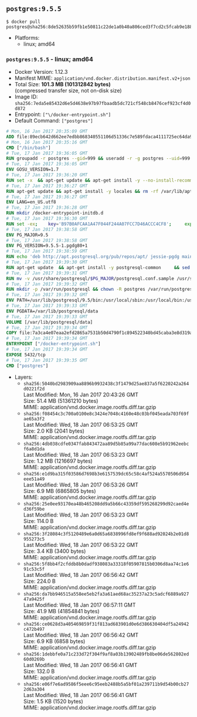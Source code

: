 ## `postgres:9.5.5`

```console
$ docker pull postgres@sha256:8de52635b59fb1e50811c22de1a0b40a806ced3f7cd2c5fcab9e18835ff09b7a
```

-	Platforms:
	-	linux; amd64

### `postgres:9.5.5` - linux; amd64

-	Docker Version: 1.12.3
-	Manifest MIME: `application/vnd.docker.distribution.manifest.v2+json`
-	Total Size: **101.3 MB (101312842 bytes)**  
	(compressed transfer size, not on-disk size)
-	Image ID: `sha256:7eda5e85432d6e5d4638e97b97fbaadb5dc721cf548cb8476cef923cf4d0d872`
-	Entrypoint: `["\/docker-entrypoint.sh"]`
-	Default Command: `["postgres"]`

```dockerfile
# Mon, 16 Jan 2017 20:35:09 GMT
ADD file:89ecb642d662ee7edbb868340551106d51336c7e589fdaca4111725ec64da957 in / 
# Mon, 16 Jan 2017 20:35:16 GMT
CMD ["/bin/bash"]
# Tue, 17 Jan 2017 19:36:05 GMT
RUN groupadd -r postgres --gid=999 && useradd -r -g postgres --uid=999 postgres
# Tue, 17 Jan 2017 19:36:05 GMT
ENV GOSU_VERSION=1.7
# Tue, 17 Jan 2017 19:36:20 GMT
RUN set -x 	&& apt-get update && apt-get install -y --no-install-recommends ca-certificates wget && rm -rf /var/lib/apt/lists/* 	&& wget -O /usr/local/bin/gosu "https://github.com/tianon/gosu/releases/download/$GOSU_VERSION/gosu-$(dpkg --print-architecture)" 	&& wget -O /usr/local/bin/gosu.asc "https://github.com/tianon/gosu/releases/download/$GOSU_VERSION/gosu-$(dpkg --print-architecture).asc" 	&& export GNUPGHOME="$(mktemp -d)" 	&& gpg --keyserver ha.pool.sks-keyservers.net --recv-keys B42F6819007F00F88E364FD4036A9C25BF357DD4 	&& gpg --batch --verify /usr/local/bin/gosu.asc /usr/local/bin/gosu 	&& rm -r "$GNUPGHOME" /usr/local/bin/gosu.asc 	&& chmod +x /usr/local/bin/gosu 	&& gosu nobody true 	&& apt-get purge -y --auto-remove ca-certificates wget
# Tue, 17 Jan 2017 19:36:27 GMT
RUN apt-get update && apt-get install -y locales && rm -rf /var/lib/apt/lists/* 	&& localedef -i en_US -c -f UTF-8 -A /usr/share/locale/locale.alias en_US.UTF-8
# Tue, 17 Jan 2017 19:36:27 GMT
ENV LANG=en_US.utf8
# Tue, 17 Jan 2017 19:36:28 GMT
RUN mkdir /docker-entrypoint-initdb.d
# Tue, 17 Jan 2017 19:36:30 GMT
RUN set -ex; 	key='B97B0AFCAA1A47F044F244A07FCC7D46ACCC4CF8'; 	export GNUPGHOME="$(mktemp -d)"; 	gpg --keyserver ha.pool.sks-keyservers.net --recv-keys "$key"; 	gpg --export "$key" > /etc/apt/trusted.gpg.d/postgres.gpg; 	rm -r "$GNUPGHOME"; 	apt-key list
# Tue, 17 Jan 2017 19:38:58 GMT
ENV PG_MAJOR=9.5
# Tue, 17 Jan 2017 19:38:58 GMT
ENV PG_VERSION=9.5.5-1.pgdg80+1
# Tue, 17 Jan 2017 19:38:59 GMT
RUN echo 'deb http://apt.postgresql.org/pub/repos/apt/ jessie-pgdg main' $PG_MAJOR > /etc/apt/sources.list.d/pgdg.list
# Tue, 17 Jan 2017 19:39:30 GMT
RUN apt-get update 	&& apt-get install -y postgresql-common 	&& sed -ri 's/#(create_main_cluster) .*$/\1 = false/' /etc/postgresql-common/createcluster.conf 	&& apt-get install -y 		postgresql-$PG_MAJOR=$PG_VERSION 		postgresql-contrib-$PG_MAJOR=$PG_VERSION 	&& rm -rf /var/lib/apt/lists/*
# Tue, 17 Jan 2017 19:39:31 GMT
RUN mv -v /usr/share/postgresql/$PG_MAJOR/postgresql.conf.sample /usr/share/postgresql/ 	&& ln -sv ../postgresql.conf.sample /usr/share/postgresql/$PG_MAJOR/ 	&& sed -ri "s!^#?(listen_addresses)\s*=\s*\S+.*!\1 = '*'!" /usr/share/postgresql/postgresql.conf.sample
# Tue, 17 Jan 2017 19:39:32 GMT
RUN mkdir -p /var/run/postgresql && chown -R postgres /var/run/postgresql
# Tue, 17 Jan 2017 19:39:32 GMT
ENV PATH=/usr/lib/postgresql/9.5/bin:/usr/local/sbin:/usr/local/bin:/usr/sbin:/usr/bin:/sbin:/bin
# Tue, 17 Jan 2017 19:39:33 GMT
ENV PGDATA=/var/lib/postgresql/data
# Tue, 17 Jan 2017 19:39:33 GMT
VOLUME [/var/lib/postgresql/data]
# Tue, 17 Jan 2017 19:39:34 GMT
COPY file:7a3ca4e07eaa2efd2865a7531b50d4790f1c894522340bd45caba3e8d319a644 in / 
# Tue, 17 Jan 2017 19:39:34 GMT
ENTRYPOINT ["/docker-entrypoint.sh"]
# Tue, 17 Jan 2017 19:39:34 GMT
EXPOSE 5432/tcp
# Tue, 17 Jan 2017 19:39:35 GMT
CMD ["postgres"]
```

-	Layers:
	-	`sha256:5040bd2983909aa8896b9932438c3f1479d25ae837a5f6220242a264d0221f2d`  
		Last Modified: Mon, 16 Jan 2017 20:43:26 GMT  
		Size: 51.4 MB (51361210 bytes)  
		MIME: application/vnd.docker.image.rootfs.diff.tar.gzip
	-	`sha256:f08454c3c700a0100e8c3424e7048c4160e48c03bf045eada703f69fae65a3f2`  
		Last Modified: Wed, 18 Jan 2017 06:53:25 GMT  
		Size: 2.0 KB (2041 bytes)  
		MIME: application/vnd.docker.image.rootfs.diff.tar.gzip
	-	`sha256:4db038cdfe0347fab843472aa89d5b85a99a77dac608e5b91962eebcf6a8d1da`  
		Last Modified: Wed, 18 Jan 2017 06:53:23 GMT  
		Size: 1.2 MB (1216697 bytes)  
		MIME: application/vnd.docker.image.rootfs.diff.tar.gzip
	-	`sha256:e1d9ba315f03586d7698b3e6157539dc65c58c4af524a5570506d954eee51a49`  
		Last Modified: Wed, 18 Jan 2017 06:53:26 GMT  
		Size: 6.9 MB (6865805 bytes)  
		MIME: application/vnd.docker.image.rootfs.diff.tar.gzip
	-	`sha256:25e0ee93170ea48b465208dd9a5b66c43359df595268299d92caed4ed36f59be`  
		Last Modified: Wed, 18 Jan 2017 06:53:23 GMT  
		Size: 114.0 B  
		MIME: application/vnd.docker.image.rootfs.diff.tar.gzip
	-	`sha256:3f28084c3f5120489e6a0d65a6838996fd8ef9f688ad92024b2e01d8955273c5`  
		Last Modified: Wed, 18 Jan 2017 06:53:22 GMT  
		Size: 3.4 KB (3400 bytes)  
		MIME: application/vnd.docker.image.rootfs.diff.tar.gzip
	-	`sha256:5f8bb4f2cfddb8b0dadf938083a33318f05907815b0306d8aa74c1e691c53c5f`  
		Last Modified: Wed, 18 Jan 2017 06:56:42 GMT  
		Size: 224.0 B  
		MIME: application/vnd.docker.image.rootfs.diff.tar.gzip
	-	`sha256:da7bb946515a558ee5eb2fa3a61aed68ac35237a23c5adcf6889a92747a9425f`  
		Last Modified: Wed, 18 Jan 2017 06:57:11 GMT  
		Size: 41.9 MB (41854841 bytes)  
		MIME: application/vnd.docker.image.rootfs.diff.tar.gzip
	-	`sha256:ce0628d3a405469859f31f813ad683901d0e6d386630404df5a24942c472b497`  
		Last Modified: Wed, 18 Jan 2017 06:56:42 GMT  
		Size: 6.9 KB (6858 bytes)  
		MIME: application/vnd.docker.image.rootfs.diff.tar.gzip
	-	`sha256:1debbfe0a71c233d72f304f9af8a03b13902489fb8be06de562802ed60d0269b`  
		Last Modified: Wed, 18 Jan 2017 06:56:41 GMT  
		Size: 132.0 B  
		MIME: application/vnd.docker.image.rootfs.diff.tar.gzip
	-	`sha256:e06f7e6ad9586f5eee6c95eeb2488b5a5bf01a239711b9d54b00cb272d63a304`  
		Last Modified: Wed, 18 Jan 2017 06:56:41 GMT  
		Size: 1.5 KB (1520 bytes)  
		MIME: application/vnd.docker.image.rootfs.diff.tar.gzip
